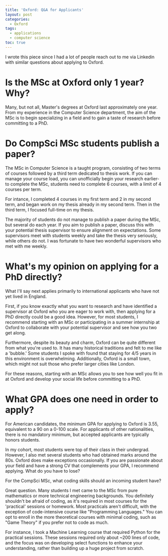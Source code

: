 ```yaml
---
title: 'Oxford: Q&A for Applicants'
layout: post
categories:
  - Oxford
tags:
  - applications
  - computer science
toc: true
---
```


I wrote this piece since I had a lot of people reach out to me via Linkedin with similar questions about applying to Oxford.

# Is the MSc at Oxford only 1 year? Why?

Many, but not all, Master's degrees at Oxford last approximately one year. From my experience in the Computer Science department, the aim of the MSc is to begin specializing in a field and to gain a taste of research before committing to a PhD.

# Do CompSci MSc students publish a paper?

The MSc in Computer Science is a taught program, consisting of two terms of courses followed by a third term dedicated to thesis work. If you can manage your course load, you can unofficially begin your research earlier- to complete the MSc, students need to complete 6 courses, with a limit of 4 courses per term.

For intance, I completed 4 courses in my first term and 2 in my second term, and began work on my thesis already in my second term. Then in the third term, I focused full-time on my thesis.

The majority of students do not manage to publish a paper during the MSc, but several do each year. If you aim to publish a paper, discuss this with your potential thesis supervisor to ensure alignment on expectations. Some supervisors meet with students weekly and take the thesis very seriously, while others do not. I was fortunate to have two wonderful supervisors who met with me weekly.

# What's my opinion on applying for a PhD directly?

What I'll say next applies primarily to international applicants who have not yet lived in England.

First, if you know exactly what you want to research and have identified a supervisor at Oxford who you are eager to work with, then applying for a PhD directly could be a good idea. However, for most students, I recommend starting with an MSc or participating in a summer internship at Oxford to collaborate with your potential supervisor and see how you two get along.

Furthermore, despite its beauty and charm, Oxford can be quite different from what you're used to. It has many historical traditions and felt to me like a 'bubble.' Some students I spoke with found that staying for 4/5 years in this environment is overwhelming. Additionally, Oxford is a small town, which might not suit those who prefer larger cities like London.

For these reasons, starting with an MSc allows you to see how well you fit in at Oxford and develop your social life before committing to a PhD.

# What GPA does one need in order to apply?

For American candidates, the minimum GPA for applying to Oxford is 3.55, equivalent to a 90 on a 0-100 scale. For applicants of other nationalities, there is no mandatory minimum, but accepted applicants are typically honors students.

In my cohort, most students were top of their class in their undergrad. However, I also met several students who had obtained marks around the 80s. Oxford does make exceptions occasionally. If you are passionate about your field and have a strong CV that complements your GPA, I recommend applying. What do you have to lose?

For the CompSci MSc, what coding skills should an incoming student have?

Great question. Many students I met came to the MSc from pure mathematics or more technical engineering backgrounds. You definitely shouldn't be afraid of coding, as it's required in most courses for the 'practical' sessions or homework. Most practicals aren't difficult, with the exception of code-intensive course like "Programming Languages." You can opt to enroll in the more theoretical courses with minimal coding, such as "Game Theory" if you prefer not to code as much.

For instance, I took a Machine Learning course that required Python for the practical sessions. These sessions required only about ~200 lines of code, and the focus was on developing select functions to enhance your understanding, rather than building up a huge project from scratch.
